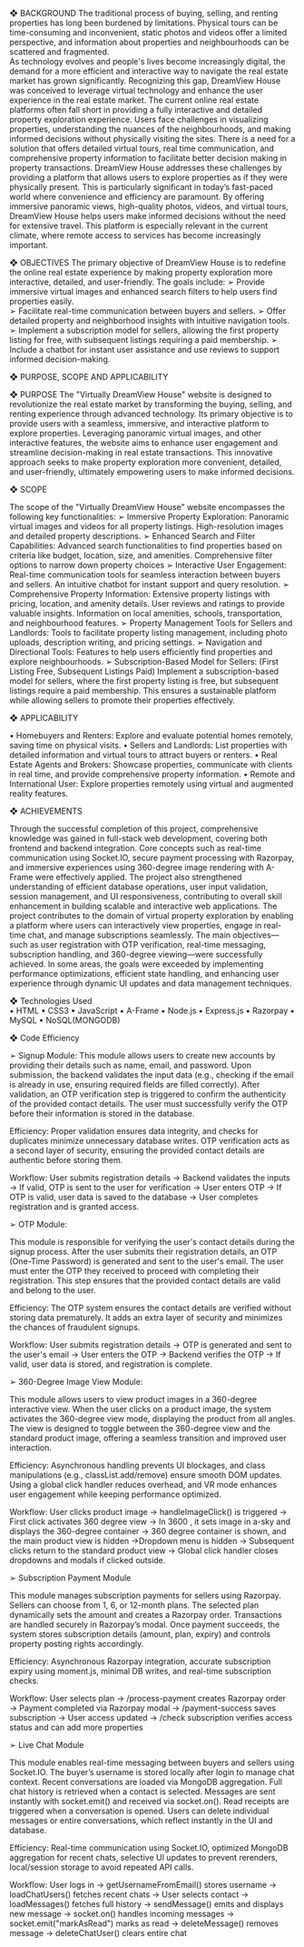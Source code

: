 ❖ BACKGROUND 
The traditional process of buying, selling, and renting properties has long been burdened by 
limitations.  Physical tours can be time-consuming and inconvenient, static photos and videos 
offer a limited perspective, and information about properties and neighbourhoods can be 
scattered and fragmented.  
As technology evolves and people's lives become increasingly digital, the demand for a more 
efficient and interactive way to navigate the real estate market has grown significantly. 
Recognizing this gap, DreamView House was conceived to leverage virtual technology and 
enhance the user experience in the real estate market. 
The current online real estate platforms often fall short in providing a fully interactive and 
detailed property exploration experience. Users face challenges in visualizing properties, 
understanding the nuances of the neighbourhoods, and making informed decisions without 
physically visiting the sites. There is a need for a solution that offers detailed virtual tours, real
time communication, and comprehensive property information to facilitate better decision
making in property transactions. 
DreamView House addresses these challenges by providing a platform that allows users to 
explore properties as if they were physically present. This is particularly significant in today’s 
fast-paced world where convenience and efficiency are paramount. By offering immersive 
panoramic views, high-quality photos, videos, and virtual tours, DreamView House helps users 
make informed decisions without the need for extensive travel. This platform is especially 
relevant in the current climate, where remote access to services has become increasingly 
important. 


❖ OBJECTIVES 
The primary objective of DreamView House is to redefine the online real estate experience by 
making property exploration more interactive, detailed, and user-friendly. The goals include: 
➢ Provide immersive virtual images and enhanced search filters to help users find 
properties easily.  
➢ Facilitate real-time communication between buyers and sellers. 
➢ Offer detailed property and neighborhood insights with intuitive navigation tools. 
➢ Implement a subscription model for sellers, allowing the first property listing for free, 
with subsequent listings requiring a paid membership. 
➢ Include a chatbot for instant user assistance and use reviews to support informed 
decision-making. 


❖ PURPOSE, SCOPE AND APPLICABILITY 

❖ PURPOSE 
The "Virtually DreamView House" website is designed to revolutionize the real estate market 
by transforming the buying, selling, and renting experience through advanced technology. Its 
primary objective is to provide users with a seamless, immersive, and interactive platform to 
explore properties. Leveraging panoramic virtual images, and other interactive features, the 
website aims to enhance user engagement and streamline decision-making in real estate 
transactions. This innovative approach seeks to make property exploration more convenient, 
detailed, and user-friendly, ultimately empowering users to make informed decisions. 

❖ SCOPE 

The scope of the "Virtually DreamView House" website encompasses the following key 
functionalities: 
➢ Immersive Property Exploration: Panoramic virtual images and videos for all property 
listings. High-resolution images and detailed property descriptions. 
➢ Enhanced Search and Filter Capabilities: Advanced search functionalities to find properties 
based on criteria like budget, location, size, and amenities. Comprehensive filter options to 
narrow down property choices 
➢ Interactive User Engagement: Real-time communication tools for seamless interaction 
between buyers and sellers. An intuitive chatbot for instant support and query resolution. 
➢ Comprehensive Property Information: Extensive property listings with pricing, location, 
and amenity details. User reviews and ratings to provide valuable insights. Information on 
local amenities, schools, transportation, and neighbourhood features. 
➢ Property Management Tools for Sellers and Landlords: Tools to facilitate property listing 
management, including photo uploads, description writing, and pricing settings. 
➢ Navigation and Directional Tools: Features to help users efficiently find properties and 
explore neighbourhoods. 
➢ Subscription-Based Model for Sellers: (First Listing Free, Subsequent Listings Paid) 
Implement a subscription-based model for sellers, where the first property listing is free, 
but subsequent listings require a paid membership. This ensures a sustainable platform 
while allowing sellers to promote their properties effectively. 


❖ APPLICABILITY 

• Homebuyers and Renters: Explore and evaluate potential homes remotely, saving time on 
physical visits. 
• Sellers and Landlords: List properties with detailed information and virtual tours to attract 
buyers or renters. 
• Real Estate Agents and Brokers: Showcase properties, communicate with clients in real
time, and provide comprehensive property information. 
• Remote and International User: Explore properties remotely using virtual and augmented 
reality features.    


❖ ACHIEVEMENTS 

Through the successful completion of this project, comprehensive knowledge was gained in 
full-stack web development, covering both frontend and backend integration. Core concepts 
such as real-time communication using Socket.IO, secure payment processing with Razorpay, 
and immersive experiences using 360-degree image rendering with A-Frame were effectively 
applied. The project also strengthened understanding of efficient database operations, user 
input validation, session management, and UI responsiveness, contributing to overall skill 
enhancement in building scalable and interactive web applications. 
The project contributes to the domain of virtual property exploration by enabling a platform 
where users can interactively view properties, engage in real-time chat, and manage 
subscriptions seamlessly. The main objectives—such as user registration with OTP 
verification, real-time messaging, subscription handling, and 360-degree viewing—were 
successfully achieved. In some areas, the goals were exceeded by implementing performance 
optimizations, efficient state handling, and enhancing user experience through dynamic UI 
updates and data management techniques.

❖ Technologies Used  
▪ HTML 
▪ CSS3 
▪ JavaScript 
▪ A-Frame 
▪ Node.js 
▪ Express.js
▪ Razorpay
▪ MySQL 
▪ NoSQL(MONGODB) 

❖ Code Efficiency  

➢ Signup Module: 
This module allows users to create new accounts by providing their details such as name, email, 
and password. Upon submission, the backend validates the input data (e.g., checking if the 
email is already in use, ensuring required fields are filled correctly). After validation, an OTP 
verification step is triggered to confirm the authenticity of the provided contact details. The 
user must successfully verify the OTP before their information is stored in the database. 

Efficiency:
Proper validation ensures data integrity, and checks for duplicates minimize 
unnecessary database writes. OTP verification acts as a second layer of security, ensuring the 
provided contact details are authentic before storing them. 
 
Workflow: 
User submits registration details → Backend validates the inputs → If valid, OTP is sent to the 
user for verification → User enters OTP → If OTP is valid, user data is saved to the database 
→ User completes registration and is granted access. 

➢ OTP Module: 

This module is responsible for verifying the user's contact details during the signup process. 
After the user submits their registration details, an OTP (One-Time Password) is generated and 
sent to the user's email. The user must enter the OTP they received to proceed with completing 
their registration. This step ensures that the provided contact details are valid and belong to the 
user. 

Efficiency:
The OTP system ensures the contact details are verified without storing data 
prematurely. It adds an extra layer of security and minimizes the chances of fraudulent signups. 

Workflow: 
User submits registration details → OTP is generated and sent to the user's email → User enters 
the OTP → Backend verifies the OTP → If valid, user data is stored, and registration is 
complete. 

➢ 360-Degree Image View Module: 

This module allows users to view product images in a 360-degree interactive view. When the 
user clicks on a product image, the system activates the 360-degree view mode, displaying the 
product from all angles. The view is designed to toggle between the 360-degree view and the 
standard product image, offering a seamless transition and improved user interaction. 

Efficiency:
Asynchronous handling prevents UI blockages, and class manipulations (e.g., 
classList.add/remove) ensure smooth DOM updates. Using a global click handler reduces 
overhead, and VR mode enhances user engagement while keeping performance optimized. 

Workflow: 
User clicks product image → handleImageClick() is triggered → First click activates 360
degree view → In 3600 , it sets image in a-sky and displays the 360-degree container → 360
degree container is shown, and the main product view is hidden →Dropdown menu is hidden 
→ Subsequent clicks return to the standard product view → Global click handler closes 
dropdowns and modals if clicked outside. 

 
➢ Subscription Payment Module 

This module manages subscription payments for sellers using Razorpay. Sellers can choose 
from 1, 6, or 12-month plans. The selected plan dynamically sets the amount and creates a 
Razorpay order. Transactions are handled securely in Razorpay’s modal. Once payment 
succeeds, the system stores subscription details (amount, plan, expiry) and controls property 
posting rights accordingly. 

Efficiency: 
Asynchronous Razorpay integration, accurate subscription expiry using 
moment.js, minimal DB writes, and real-time subscription checks.

Workflow: 
User selects plan → /process-payment creates Razorpay order → Payment completed via 
Razorpay modal → /payment-success saves subscription → User access updated → /check
subscription verifies access status and can add more properties 


➢ Live Chat Module 

This module enables real-time messaging between buyers and sellers using Socket.IO. The 
buyer’s username is stored locally after login to manage chat context. Recent conversations are 
loaded via MongoDB aggregation. Full chat history is retrieved when a contact is selected. 
Messages are sent instantly with socket.emit() and received via socket.on(). Read receipts are 
triggered when a conversation is opened. Users can delete individual messages or entire 
conversations, which reflect instantly in the UI and database. 

Efficiency:
Real-time communication using Socket.IO, optimized MongoDB aggregation for 
recent chats, selective UI updates to prevent rerenders, local/session storage to avoid repeated 
API calls. 

Workflow: 
User logs in → getUsernameFromEmail() stores username → loadChatUsers() fetches recent 
chats → User selects contact → loadMessages() fetches full history → sendMessage() emits 
and displays new message → socket.on() handles incoming messages → 
socket.emit("markAsRead") marks as read → deleteMessage() removes message → 
deleteChatUser() clears entire chat 
